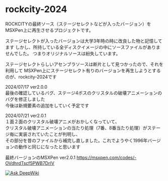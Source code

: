 # rockcity-2024
ROCKCITYの最終ソース（ステージセレクトなどが入ったバージョン）をMSXPen上に再生させるプロジェクトです。

ステージセレクトが入ったバージョンは大学3年時の時に改良した物と記憶してます
しかし、所持している全ディスクイメージの中にソースファイルがありませんでした。
つまりオリジナルソースは紛失しています。

ステージセレクトらしいアセンブラソースは断片として見つかったので、それを利用して
MSXPen上にステージセレクト有りのバージョンを再生しようとするのが、rockcity-2024です

2024/07/17 ver2.0.0 <BR>最後の確認しているバグ、ステージ4ボスのクリスタルの破壊アニメーションのバグを修正しました<BR>
今後は新規要素の追加をしていく予定です

2024/07/21 ver2.0.1 <BR>１面２面のクリスタル破壊アニメがおかしくなっていて、<BR>クリスタル破壊アニメーションの当たり処理（7番、8番当たり処理）がステージ毎に実装されていたことが判明し、<BR>
その部分を昔のファイルから補完し直しました。これでようやく1996年バージョンの動作と同じになったと思います

最終バージョンのMSXPen ver2.0.1
https://msxpen.com/codes/-OVdhrdTscf5PWB7DrIV

<a href="https://deepwiki.com/msx2rockcity/rockcity-2024"><img src="https://deepwiki.com/badge.svg" alt="Ask DeepWiki"></a>
